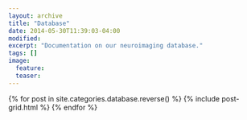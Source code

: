 ```yaml
---
layout: archive
title: "Database"
date: 2014-05-30T11:39:03-04:00
modified:
excerpt: "Documentation on our neuroimaging database."
tags: []
image:
  feature:
  teaser:
---
```


<div class="tiles">
{% for post in site.categories.database.reverse() %}
  {% include post-grid.html %}
{% endfor %}
</div><!-- /.tiles -->
